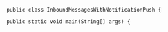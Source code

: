     public class InboundMessagesWithNotificationPush {

    public static void main(String[] args) {
